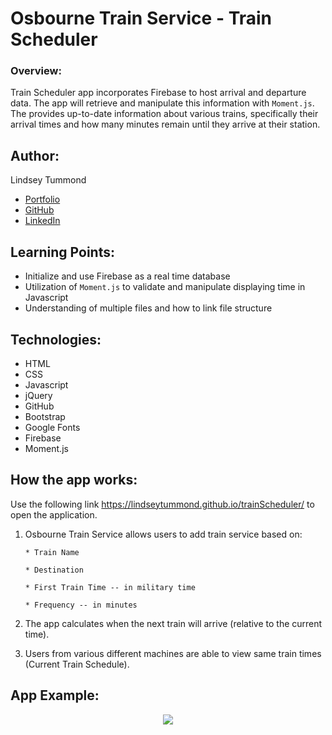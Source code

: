 # Osbourne Train Service - Train Scheduler

### Overview:
Train Scheduler app incorporates Firebase to host arrival and departure data. The app will retrieve and manipulate this information with `Moment.js`. The provides up-to-date information about various trains, specifically their arrival times and how many minutes remain until they arrive at their station.

## Author:
Lindsey Tummond
- <a href="https://lindseytummond.github.io/portfolio/" target="_blank"> Portfolio </a>
- <a href="https://github.com/lindseytummond" target="_blank"> GitHub </a>
- <a href="https://www.linkedin.com/in/lindsey-tummond-b86aa341/" target="_blank"> LinkedIn </a>

## Learning Points:
- Initialize and use Firebase as a real time database
- Utilization of `Moment.js` to validate and manipulate displaying time in Javascript
- Understanding of multiple files and how to link file structure

## Technologies:
-   HTML
-   CSS
-   Javascript
-   jQuery
-   GitHub
-   Bootstrap
-   Google Fonts
-   Firebase
-   Moment.js

## How the app works:
Use the following link https://lindseytummond.github.io/trainScheduler/ to open the application. <br>

1.  Osbourne Train Service allows users to add train service based on:

        * Train Name
    
        * Destination 
    
        * First Train Time -- in military time
    
        * Frequency -- in minutes
  
2.  The app calculates when the next train will arrive (relative to the current time).
  
3.  Users from various different machines are able to view same train times (Current Train Schedule).


## App Example:
<p align="center">
  <img src="assets/images/Osbourne-Train-Service.gif">
</p>
